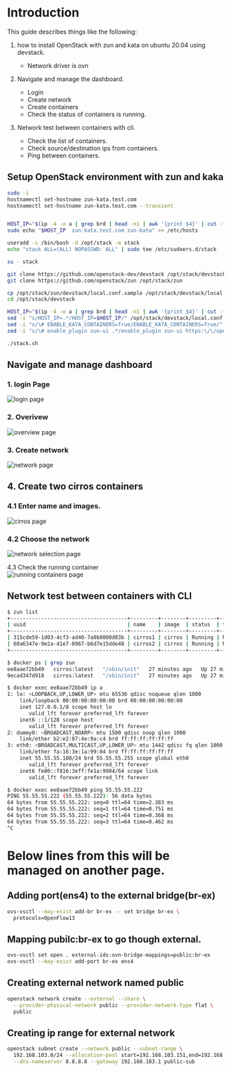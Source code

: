 # Introduction
This guide describes things like the following:
1. how to install OpenStack with zun and kata on ubuntu 20.04 using devstack.       
   - Network driver is ovn
    
2. Navigate and manage the dashboard.    
   - Login
   - Create network
   - Create containers
   - Check the status of containers is running.

3. Network test between containers with cli.   
   - Check the list of containers.
   - Check source/destination ips from containers.
   - Ping between containers.

## Setup OpenStack environment with zun and kaka
```sh
sudo -i
hostnamectl set-hostname zun-kata.test.com
hostnamectl set-hostname zun-kata.test.com --transient


HOST_IP="$(ip -4 -o a | grep brd | head -n1 | awk '{print $4}' | cut -f1 -d'/')"
sudo echo "$HOST_IP  zun-kata.test.com zun-kata" >> /etc/hosts

useradd -s /bin/bash -d /opt/stack -m stack
echo "stack ALL=(ALL) NOPASSWD: ALL" | sudo tee /etc/sudoers.d/stack

su - stack

git clone https://github.com/openstack-dev/devstack /opt/stack/devstack
git clone https://github.com/openstack/zun /opt/stack/zun

cp /opt/stack/zun/devstack/local.conf.sample /opt/stack/devstack/local.conf
cd /opt/stack/devstack

HOST_IP="$(ip -4 -o a | grep brd | head -n1 | awk '{print $4}' | cut -f1 -d'/')"
sed -i "s/HOST_IP=.*/HOST_IP=$HOST_IP/" /opt/stack/devstack/local.conf
sed -i "s/\# ENABLE_KATA_CONTAINERS=True/ENABLE_KATA_CONTAINERS=True/" /opt/stack/devstack/local.conf
sed -i "s/\# enable_plugin zun-ui .*/enable_plugin zun-ui https:\/\/opendev.org\/openstack\/zun-ui \$TARGET_BRANCH/" /opt/stack/devstack/local.conf

./stack.sh
```

## Navigate and manage dashboard
### 1. login Page   
![login page](./images/login.png)

### 2. Overivew   
![overview page](./images/overview.png)

### 3. Create network   
![network page](./images/created-network.png)

## 4. Create two cirros containers

### 4.1 Enter name and images.   
![cirros page](./images/cirros-image.png)

### 4.2 Choose the network   
![network selection page](./images/select-network.png)

4.3 Check the running container   
![running containers page](./images/running-container.png)

## Network test between containers with CLI
```sh
$ zun list
+--------------------------------------+---------+--------+---------+------------+--------------+-------+
| uuid                                 | name    | image  | status  | task_state | addresses    | ports |
+--------------------------------------+---------+--------+---------+------------+--------------+-------+
| 315cde59-1d03-4cf3-ad40-7a0b8000d83b | cirros1 | cirros | Running | None       | 55.55.55.222 | []    |
| 60a6347e-9e2a-41e7-8967-b6d7e15dde48 | cirros2 | cirros | Running | None       | 55.55.55.108 | []    |
+--------------------------------------+---------+--------+---------+------------+--------------+-------+

$ docker ps | grep zun
ee8aae72bb49   cirros:latest   "/sbin/init"   27 minutes ago   Up 27 minutes             zun-60a6347e-9e2a-41e7-8967-b6d7e15dde48
9ecad347d918   cirros:latest   "/sbin/init"   27 minutes ago   Up 27 minutes             zun-315cde59-1d03-4cf3-ad40-7a0b8000d83b

$ docker exec ee8aae72bb49 ip a
1: lo: <LOOPBACK,UP,LOWER_UP> mtu 65536 qdisc noqueue qlen 1000
    link/loopback 00:00:00:00:00:00 brd 00:00:00:00:00:00
    inet 127.0.0.1/8 scope host lo
       valid_lft forever preferred_lft forever
    inet6 ::1/128 scope host 
       valid_lft forever preferred_lft forever
2: dummy0: <BROADCAST,NOARP> mtu 1500 qdisc noop qlen 1000
    link/ether b2:e2:87:4e:9a:c4 brd ff:ff:ff:ff:ff:ff
3: eth0: <BROADCAST,MULTICAST,UP,LOWER_UP> mtu 1442 qdisc fq qlen 1000
    link/ether fa:16:3e:1a:99:04 brd ff:ff:ff:ff:ff:ff
    inet 55.55.55.108/24 brd 55.55.55.255 scope global eth0
       valid_lft forever preferred_lft forever
    inet6 fe80::f816:3eff:fe1a:9904/64 scope link 
       valid_lft forever preferred_lft forever

$ docker exec ee8aae72bb49 ping 55.55.55.222
PING 55.55.55.222 (55.55.55.222): 56 data bytes
64 bytes from 55.55.55.222: seq=0 ttl=64 time=2.383 ms
64 bytes from 55.55.55.222: seq=1 ttl=64 time=0.751 ms
64 bytes from 55.55.55.222: seq=2 ttl=64 time=0.368 ms
64 bytes from 55.55.55.222: seq=3 ttl=64 time=0.462 ms
^C
```



# Below lines from this will be managed on another page.
## Adding port(ens4) to the external bridge(br-ex)
```sh
ovs-vsctl --may-exist add-br br-ex -- set bridge br-ex \
  protocols=OpenFlow13
```

## Mapping pubilc:br-ex to go though external.
```sh
ovs-vsctl set open . external-ids:ovn-bridge-mappings=public:br-ex
ovs-vsctl --may-exist add-port br-ex ens4
```
## Creating external network named public 
```sh
openstack network create --external --share \
  --provider-physical-network public --provider-network-type flat \
  public
```
## Creating ip range for external network
```sh
openstack subnet create --network public --subnet-range \
  192.168.103.0/24 --allocation-pool start=192.168.103.151,end=192.168.103.160 \
  --dns-nameserver 8.8.8.8 --gateway 192.168.103.1 public-sub
```  
  
